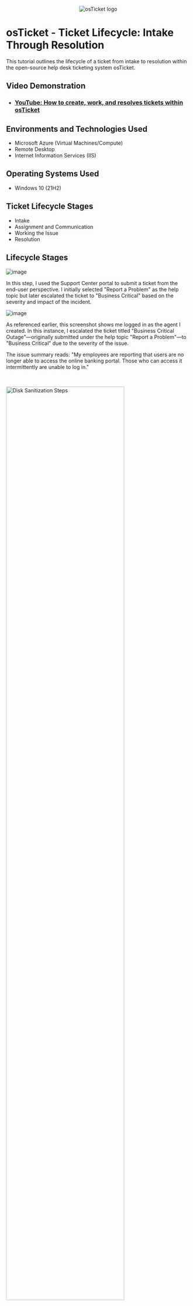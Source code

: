 <p align="center">
<img src="https://i.imgur.com/Clzj7Xs.png" alt="osTicket logo"/>
</p>

<h1>osTicket - Ticket Lifecycle: Intake Through Resolution</h1>
This tutorial outlines the lifecycle of a ticket from intake to resolution within the open-source help desk ticketing system osTicket.<br />


<h2>Video Demonstration</h2>

- ### [YouTube: How to create, work, and resolves tickets within osTicket](https://www.youtube.com)

<h2>Environments and Technologies Used</h2>

- Microsoft Azure (Virtual Machines/Compute)
- Remote Desktop
- Internet Information Services (IIS)

<h2>Operating Systems Used </h2>

- Windows 10</b> (21H2)

<h2>Ticket Lifecycle Stages</h2>

- Intake
- Assignment and Communication
- Working the Issue
- Resolution

<h2>Lifecycle Stages</h2>

![image](https://github.com/user-attachments/assets/b4a8150f-52f4-4655-869e-96675e7729c9)


<p>
</p>
<p>
In this step, I used the Support Center portal to submit a ticket from the end-user perspective. I initially selected "Report a Problem" as the help topic but later escalated the ticket to "Business Critical" based on the severity and impact of the incident.
<br />

<p>

  ![image](https://github.com/user-attachments/assets/8c2e80d6-0a1d-490e-af16-56b208bceef0)

</p>
<p>
As referenced earlier, this screenshot shows me logged in as the agent I created. In this instance, I escalated the ticket titled "Business Critical Outage"—originally submitted under the help topic "Report a Problem"—to "Business Critical" due to the severity of the issue.

The issue summary reads:
"My employees are reporting that users are no longer able to access the online banking portal. Those who can access it intermittently are unable to log in."
</p>
<br />

<p>
<img src="https://i.imgur.com/DJmEXEB.png" height="80%" width="80%" alt="Disk Sanitization Steps"/>  
  
![image](https://github.com/user-attachments/assets/aeb4b419-3d03-4dff-b440-35aa38824f78)

</p>
<p>
Lorem ipsum dolor sit amet, consectetur adipiscing elit, sed do eiusmod tempor incididunt ut labore et dolore magna aliqua. Ut enim ad minim veniam, quis nostrud exercitation ullamco laboris nisi ut aliquip ex ea commodo consequat. Duis aute irure dolor in reprehenderit in voluptate velit esse cillum dolore eu fugiat nulla pariatur.
</p>
<br />
